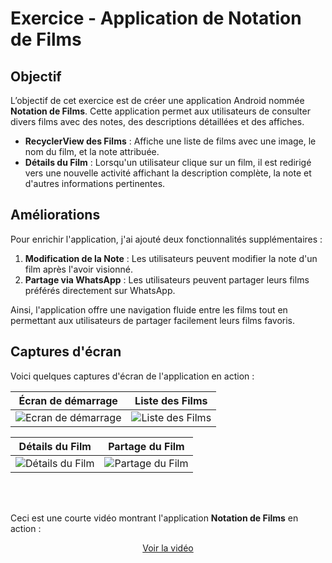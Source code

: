 # Exercice - Application de Notation de Films

## Objectif
L’objectif de cet exercice est de créer une application Android nommée **Notation de Films**. Cette application permet aux utilisateurs de consulter divers films avec des notes, des descriptions détaillées et des affiches.

- **RecyclerView des Films** : Affiche une liste de films avec une image, le nom du film, et la note attribuée.
- **Détails du Film** : Lorsqu'un utilisateur clique sur un film, il est redirigé vers une nouvelle activité affichant la description complète, la note et d'autres informations pertinentes.

## Améliorations

Pour enrichir l'application, j'ai ajouté deux fonctionnalités supplémentaires :

1. **Modification de la Note** : Les utilisateurs peuvent modifier la note d'un film après l'avoir visionné.
2. **Partage via WhatsApp** : Les utilisateurs peuvent partager leurs films préférés directement sur WhatsApp.

Ainsi, l'application offre une navigation fluide entre les films tout en permettant aux utilisateurs de partager facilement leurs films favoris.

## Captures d'écran

Voici quelques captures d'écran de l'application en action :

| Écran de démarrage | Liste des Films |
| ------------------- | --------------- |
| ![Ecran de démarrage](splash_screen.png) | ![Liste des Films](ListMovies_activity.png) |

| Détails du Film | Partage du Film |
| ---------------- | ---------------- |
| ![Détails du Film](movieItem_description.png) | ![Partage du Film](movieShare.png) |

<br>  
<br>

Ceci est une courte vidéo montrant l'application **Notation de Films** en action :

<div align="center">

[Voir la vidéo]()

</div>
